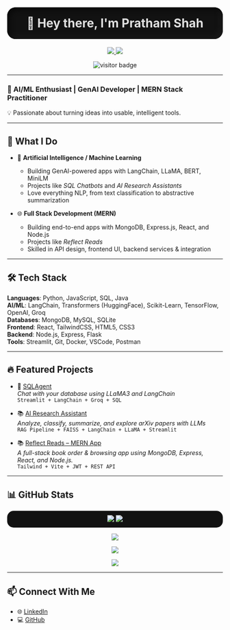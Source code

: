 
<h1 align="center" style="color:#e0e0e0;background:#121212;border-radius:20px;padding:20px;box-shadow:inset 6px 6px 12px #0a0a0a,inset -6px -6px 12px #1a1a1a;">
  👋 Hey there, I'm Pratham Shah
</h1>

<p align="center">
  <a href="https://www.linkedin.com/in/pratham-shah-89880a254/?originalSubdomain=in">
    <img src="https://img.shields.io/badge/LinkedIn-Pratham%20Shah-blue?logo=linkedin&style=for-the-badge" />
  </a>
  <a href="https://github.com/pratham-commits">
    <img src="https://img.shields.io/badge/GitHub-pratham--commits-black?logo=github&style=for-the-badge" />
  </a>
</p>

<p align="center">
  <img src="https://visitor-badge.laobi.icu/badge?page_id=pratham-commits" alt="visitor badge"/>
</p>

---

### 🎯 AI/ML Enthusiast | GenAI Developer | MERN Stack Practitioner  
💡 Passionate about turning ideas into usable, intelligent tools.

---

## 🧠 What I Do

- 🚀 **Artificial Intelligence / Machine Learning**
  - Building GenAI-powered apps with LangChain, LLaMA, BERT, MiniLM
  - Projects like _SQL Chatbots_ and _AI Research Assistants_
  - Love everything NLP, from text classification to abstractive summarization

- 🌐 **Full Stack Development (MERN)**
  - Building end-to-end apps with MongoDB, Express.js, React, and Node.js
  - Projects like _Reflect Reads_
  - Skilled in API design, frontend UI, backend services & integration

---

## 🛠️ Tech Stack

**Languages**: Python, JavaScript, SQL, Java  
**AI/ML**: LangChain, Transformers (HuggingFace), Scikit-Learn, TensorFlow, OpenAI, Groq  
**Databases**: MongoDB, MySQL, SQLite  
**Frontend**: React, TailwindCSS, HTML5, CSS3  
**Backend**: Node.js, Express, Flask  
**Tools**: Streamlit, Git, Docker, VSCode, Postman

---

## 🔥 Featured Projects

- 🧠 [SQLAgent](https://github.com/pratham-commits/SQLAgent)  
  _Chat with your database using LLaMA3 and LangChain_  
  `Streamlit + LangChain + Groq + SQL`

- 📚 [AI Research Assistant](https://github.com/pratham-commits/ai-research-assistant)  
  _Analyze, classify, summarize, and explore arXiv papers with LLMs_  
  `RAG Pipeline + FAISS + LangChain + LLaMA + Streamlit`
  
- 📚 [Reflect Reads – MERN App](https://github.com/pratham-commits/reflect-reads)  
  _A full-stack book order & browsing app using MongoDB, Express, React, and Node.js._  
  `Tailwind + Vite + JWT + REST API`

---

## 📊 GitHub Stats

<p align="center" style="background:#121212;padding:10px;border-radius:15px;">
  <img src="https://github-readme-stats.vercel.app/api?username=pratham-commits&show_icons=true&theme=radical" />
  <img src="https://github-readme-stats.vercel.app/api/top-langs/?username=pratham-commits&layout=compact&theme=radical" />
</p>

<p align="center">
  <img src="https://streak-stats.demolab.com?user=pratham-commits&theme=radical" />
</p>

<p align="center">
  <img src="https://github-profile-trophy.vercel.app/?username=pratham-commits&theme=radical" />
</p>

<p align="center">
  <img src="https://github-readme-activity-graph.vercel.app/graph?username=pratham-commits&theme=react-dark" />
</p>

---

## 📫 Connect With Me

- 🌐 [LinkedIn](https://www.linkedin.com/in/pratham-shah-89880a254/?originalSubdomain=in)
- 💻 [GitHub](https://github.com/pratham-commits)
